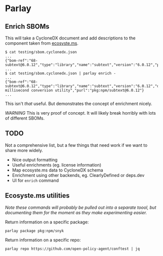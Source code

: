 # Parlay

## Enrich SBOMs

This will take a CycloneDX document and add descriptions to the component taken from [ecosyste.ms](https://ecosyste.ms).

```
$ cat testing/sbom.cyclonedx.json
...
{"bom-ref":"68-subtext@6.0.12","type":"library","name":"subtext","version":"6.0.12","purl":"pkg:npm/subtext@6.0.12"}
...
$ cat testing/sbom.cyclonedx.json | parlay enrich -
...
{"bom-ref":"68-subtext@6.0.12","type":"library","name":"subtext","version":"6.0.12","description":"Tiny millisecond conversion utility","purl":"pkg:npm/subtext@6.0.12"}
...
```

This isn't _that_ useful. But demonstrates the concept of enrichment nicely.

*WARNING* This is very proof of concept. It will likely break horribly with lots of different SBOMs.

## TODO

Not a comprehensive list, but a few things that need work if we want to share more widely.

* Nice output formatting
* Useful enrichments (eg. license information)
* Map ecosyste.ms data to CycloneDX schema
* Enrichment using other backends, eg. ClearlyDefined or deps.dev
* UI for `enrich` command

## Ecosyste.ms utilities

_Note these commands will probably be pulled out into a separate toool, but documenting them for the moment as they make experimenting easier._

Return information on a specific package:

```
parlay package pkg:npm/snyk
```

Return information on a specific repo:

```
parlay repo https://github.com/open-policy-agent/conftest | jq
```

